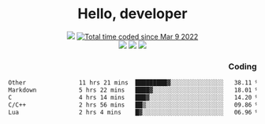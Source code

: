 # <div align='center' >Hello, developer</div>

<div align='center'>
  <a ><img src="https://img.shields.io/badge/dynamic/json?url=https%3A%2F%2Fapi.swo.moe%2Fstats%2Fgithub%2FFree-Aaron-Li&query=count&color=181717&label=GitHub&labelColor=282c34&logo=github&suffix=+follows&cacheSeconds=3600"></a>
  <a href="https://wakatime.com/@fe40087f-8eae-48dc-9950-ad0633db1591"><img src="https://wakatime.com/badge/user/fe40087f-8eae-48dc-9950-ad0633db1591.svg" alt="Total time coded since Mar 9 2022" /></a>
</div>
<div align='center'>
  <a><img src="https://img.shields.io/badge/Rookie-blue?style=plastic&logo=c&logoColor=blue&labelColor=F5B7DB"></a>
  <a><img src="https://img.shields.io/badge/Rookie-blue?style=plastic&logo=c%2B%2B&logoColor=blue&labelColor=F5B7DB"></a> 
  <a><img src="https://img.shields.io/badge/Rookie-blue?style=plastic&logo=python&logoColor=blue&labelColor=F5B7DB"></a> 
</div>

<div align='right'>
  <h3>Coding</h3>
</div>

<!--START_SECTION:waka-->

```txt
Other               11 hrs 21 mins  █████████▓░░░░░░░░░░░░░░░   38.11 %
Markdown            5 hrs 22 mins   ████▓░░░░░░░░░░░░░░░░░░░░   18.01 %
C                   4 hrs 14 mins   ███▓░░░░░░░░░░░░░░░░░░░░░   14.20 %
C/C++               2 hrs 56 mins   ██▒░░░░░░░░░░░░░░░░░░░░░░   09.86 %
Lua                 2 hrs 4 mins    █▓░░░░░░░░░░░░░░░░░░░░░░░   06.96 %
```

<!--END_SECTION:waka-->




